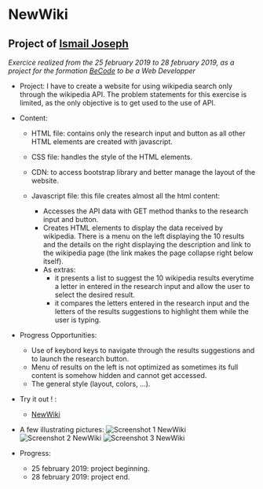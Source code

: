 NewWiki
=================================

Project of [Ismail Joseph](https://github.com/Fesouille)
----------------------------------

*Exercice realized from the 25 february 2019 to 28 february 2019, as a project for the formation [BeCode](https://www.becode.org/) to be a Web Developper*


* Project:
I have to create a website for using wikipedia search only through the wikipedia API. The problem statements for this exercise is limited, as the only objective is to get used to the use of API. 

* Content:
	* HTML file: contains only the research input and button as all other HTML elements are created with javascript.
	
	* CSS file: handles the style of the HTML elements.
	
	* CDN: to access bootstrap library and better manage the layout of the website.

	* Javascript file: this file creates almost all the html content:
		* Accesses the API data with GET method thanks to the research input and button.
		* Creates HTML elements to display the data received by wikipedia. There is a menu on the left displaying the 10 results and the details on the right displaying the description and link to the wikipedia page (the link makes the page collapse right below itself).
		* As extras:
			* it presents a list to suggest the 10 wikipedia results everytime a letter in entered in the research input and allow the user to select the desired result.
			* it compares the letters entered in the research input and the letters of the results suggestions to highlight them while the user is typing.

* Progress Opportunities:
  * Use of keybord keys to navigate through the results suggestions and to launch the research button.
  * Menu of results on the left is not optimized as sometimes its full content is somehow hidden and cannot get accessed.
  * The general style (layout, colors, ...).

* Try it out ! :
	* [NewWiki](https://fesouille.github.io/NewWiki/)

* A few illustrating pictures:
![Screenshot 1 NewWiki](assets/img/screenshot1.png)
![Screenshot 2 NewWiki](assets/img/screenshot2.png)
![Screenshot 3 NewWiki](assets/img/screenshot3.png)


* Progress: 
	* 25 february 2019: project beginning.
	* 28 february 2019: project end.

